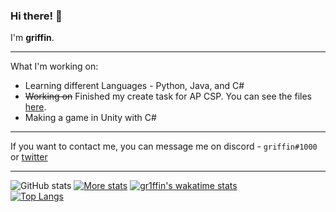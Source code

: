 ### Hi there! 👋

I'm **griffin**.

***

What I'm working on: 
* Learning different Languages - Python, Java, and C#
* ~~Working on~~ Finished my create task for AP CSP. You can see the files [here](https://github.com/gr1ffin/MathTask).
* Making a game in Unity with C#
***

If you want to contact me, you can message me on discord - ``griffin#1000`` or [twitter](https://twitter.com/gr1ffinvr)


***
![GitHub stats](https://github-readme-stats.vercel.app/api?username=gr1ffin&show_icons=true&theme=react)
[![More stats](https://github-readme-streak-stats.herokuapp.com/?user=gr1ffin&theme=react)](https://github.com/anuraghazra/github-readme-stats)
[![gr1ffin's wakatime stats](https://github-readme-stats.vercel.app/api/wakatime?username=gr1ffin&theme=react&v=2&layout=compact)](https://github.com/anuraghazra/github-readme-stats)\
[![Top Langs](https://github-readme-stats.vercel.app/api/top-langs/?username=gr1ffin&theme=react)](https://github.com/anuraghazra/github-readme-stats)



